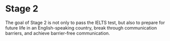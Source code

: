 # Stage 2

The goal of Stage 2 is not only to pass the IELTS test, but also to prepare for future life in an English-speaking country, break through communication barriers, and achieve barrier-free communication.
